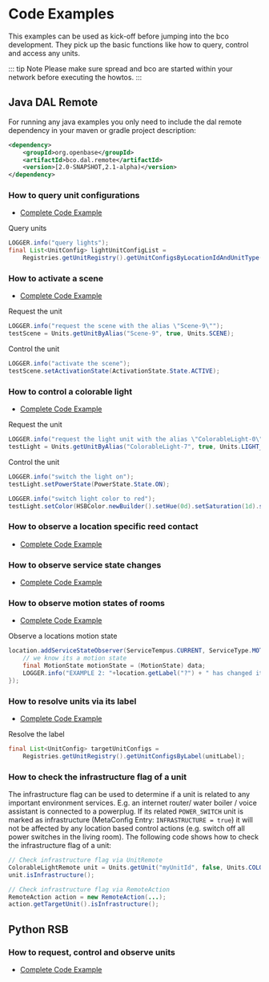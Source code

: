 # Code Examples

This examples can be used as kick-off before jumping into the bco development. They pick up the basic functions like how to query, control and access any units.

::: tip Note
Please make sure spread and bco are started within your network before executing the howtos.
:::

## Java DAL Remote

For running any java examples you only need to include the dal remote dependency in your maven or gradle project description:

```xml
<dependency>
    <groupId>org.openbase</groupId>
    <artifactId>bco.dal.remote</artifactId>
    <version>[2.0-SNAPSHOT,2.1-alpha)</version>
</dependency>
```

### How to query unit configurations
* [Complete Code Example](https://github.com/openbase/bco.dal/blob/master/example/src/main/java/org/openbase/bco/dal/example/HowToQueryUnits.java)

Query units
```java
LOGGER.info("query lights");
final List<UnitConfig> lightUnitConfigList =
    Registries.getUnitRegistry().getUnitConfigsByLocationIdAndUnitType(locationId, unitType);
```

### How to activate a scene
* [Complete Code Example](https://github.com/openbase/bco.dal/blob/master/example/src/main/java/org/openbase/bco/dal/example/HowToActivateASceneViaDAL.java)

Request the unit
```java
LOGGER.info("request the scene with the alias \"Scene-9\"");
testScene = Units.getUnitByAlias("Scene-9", true, Units.SCENE);
```
Control the unit
```java
LOGGER.info("activate the scene");
testScene.setActivationState(ActivationState.State.ACTIVE);
```

### How to control a colorable light
* [Complete Code Example](https://github.com/openbase/bco.dal/blob/master/example/src/main/java/org/openbase/bco/dal/example/HowToControlAColorableLightUnitViaDAL.java)

Request the unit
```java
LOGGER.info("request the light unit with the alias \"ColorableLight-0\"");
testLight = Units.getUnitByAlias("ColorableLight-7", true, Units.LIGHT_COLORABLE);
```
Control the unit
```java
LOGGER.info("switch the light on");
testLight.setPowerState(PowerState.State.ON);

LOGGER.info("switch light color to red");
testLight.setColor(HSBColor.newBuilder().setHue(0d).setSaturation(1d).setBrightness(1d).build());
```

### How to observe a location specific reed contact
* [Complete Code Example](https://github.com/openbase/bco.dal/blob/master/example/src/main/java/org/openbase/bco/dal/example/HowToObserveLocationSpecificReedContactsViaDAL.java)

### How to observe service state changes
* [Complete Code Example](https://github.com/openbase/bco.dal/blob/master/example/src/main/java/org/openbase/bco/dal/example/HowToObserveServiceStateChangesViaDAL.java)

### How to observe motion states of rooms
* [Complete Code Example](https://github.com/openbase/bco.dal/blob/master/example/src/main/java/org/openbase/bco/dal/example/HowToObserveMotionStatesOfAllRooms.java)

Observe a locations motion state
```java
location.addServiceStateObserver(ServiceTempus.CURRENT, ServiceType.MOTION_STATE_SERVICE, (source, data) -> {
    // we know its a motion state
    final MotionState motionState = (MotionState) data;
    LOGGER.info("EXAMPLE 2: "+location.getLabel("?") + " has changed its motion state to " + motionState.getValue().name());
});
```

### How to resolve units via its label
* [Complete Code Example](https://github.com/openbase/bco.dal/blob/master/example/src/main/java/org/openbase/bco/dal/example/HowToResolveUnitsViaItsLabelForVerbalInteraction.java)

Resolve the label
```java
final List<UnitConfig> targetUnitConfigs =
    Registries.getUnitRegistry().getUnitConfigsByLabel(unitLabel);
```

### How to check the infrastructure flag of a unit

The infrastructure flag can be used to determine if a unit is related to any important environment services. E.g. an internet router/ water boiler / voice assistant is connected to a powerplug. If its related `POWER_SWITCH` unit is marked as infrastructure (MetaConfig Entry: `INFRASTRUCTURE = true`) it will not be affected by any location based control actions (e.g. switch off all power switches in the living room). The following code shows how to check the infrastructure flag of a unit:

```java
// Check infrastructure flag via UnitRemote
ColorableLightRemote unit = Units.getUnit("myUnitId", false, Units.COLORABLE_LIGHT);
unit.isInfrastructure();

// Check infrastructure flag via RemoteAction
RemoteAction action = new RemoteAction(...);
action.getTargetUnit().isInfrastructure();
```

## Python RSB

### How to request, control and observe units
* [Complete Code Example](https://github.com/openbase/bco.dal/blob/master/example/src/main/python/org/openbase/bco/dal/example/HowToGivePowerConsumptionColorFeedbackViaRSB.py)
